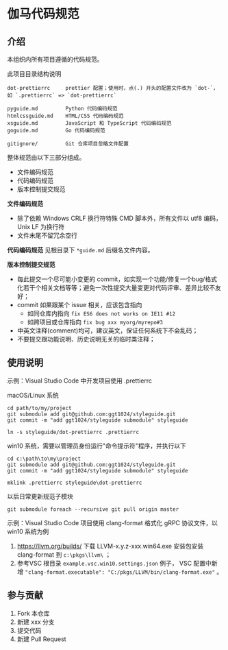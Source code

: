 # 伽马代码规范

## 介绍

本组织内所有项目遵循的代码规范。

此项目目录结构说明

    dot-prettierrc     prettier 配置；使用时，点(.) 开头的配置文件改为 `dot-`，如 `.prettierrc` => `dot-prettierrc`

    pyguide.md         Python 代码编码规范
    htmlcssguide.md    HTML/CSS 代码编码规范
    xsguide.md         JavaScript 和 TypeScript 代码编码规范
    goguide.md         Go 代码编码规范

    gitignore/         Git 仓库项目忽略文件配置


整体规范由以下三部分组成。
 - 文件编码规范
 - 代码编码规范
 - 版本控制提交规范


**文件编码规范**
- 除了依赖 Windows CRLF 换行符特殊 CMD 脚本外，所有文件以 utf8 编码，Unix LF 为换行符
- 文件末尾不留冗余空行


**代码编码规范**
见根目录下 `*guide.md` 后缀名文件内容。


**版本控制提交规范**

- 每此提交一个尽可能小变更的 commit，如实现一个功能/修复一个bug/格式化若干个相关文档等等；避免一次性提交大量变更对代码评审、差异比较不友好；
- commit 如果跟某个 issue 相关，应该包含指向
  - 如同仓库内指向 `fix ES6 does not works on IE11 #12`
  - 如跨项目或仓库指向 `fix bug xxx myorg/myrepo#3` 
- 中英文注释(comment)均可，建议英文，保证任何系统下不会乱码；
- 不要提交跟功能说明、历史说明无关的临时类注释；


## 使用说明

示例：Visual Studio Code 中开发项目使用 .prettierrc

macOS/Linux 系统

    cd path/to/my/project
    git submodule add git@github.com:ggt1024/styleguide.git
    git commit -m "add ggt1024/styleguide submodule" styleguide
        
    ln -s styleguide/dot-prettierrc .prettierrc


win10 系统，需要以管理员身份运行"命令提示符"程序，并执行以下

    cd c:\path\to\my\project
    git submodule add git@github.com:ggt1024/styleguide.git
    git commit -m "add ggt1024/styleguide submodule" styleguide

    mklink .prettierrc styleguide\dot-prettierrc


以后日常更新规范子模块

    git submodule foreach --recursive git pull origin master


示例：Visual Studio Code 项目使用 clang-format 格式化 gRPC 协议文件，以 win10 系统为例
1. https://llvm.org/builds/ 下载 LLVM-x.y.z-xxx.win64.exe 安装包安装 clang-format 到 `c:\pkgs\llvm\` ；
2. 参考VSC 根目录 `example.vsc.win10.settings.json` 例子， VSC 配置中新增 `"clang-format.executable": "C:/pkgs/LLVM/bin/clang-format.exe"` 。


## 参与贡献

1.  Fork 本仓库
2.  新建 xxx 分支
3.  提交代码
4.  新建 Pull Request
